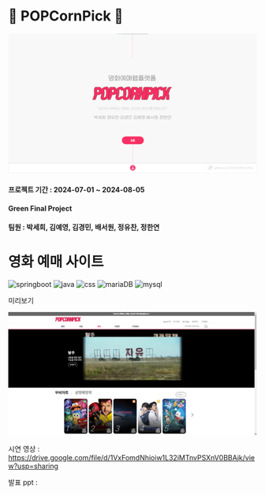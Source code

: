 # 🍿 POPCornPick 🍿

![이미지](./img/InfoImg.png)

#### 프로젝트 기간 : 2024-07-01 ~ 2024-08-05

#### Green Final Project

#### 팀원 : 박세희, 김예영, 김경민, 배서원, 정유찬, 정한연

# 영화 예매 사이트

![springboot](https://img.shields.io/badge/Spring-6DB33F?style=for-the-badge&logo=spring&logoColor=white) ![java](https://img.shields.io/badge/Java-ED8B00?style=for-the-badge&logo=openjdk&logoColor=white) ![css](https://img.shields.io/badge/CSS-239120?&style=for-the-badge&logo=css3&logoColor=white) ![mariaDB](https://img.shields.io/badge/MariaDB-003545?style=for-the-badge&logo=mariadb&logoColor=white) ![mysql](https://img.shields.io/badge/MySQL-005C84?style=for-the-badge&logo=mysql&logoColor=white) 

미리보기

![이미지](./img/main.png)

시연 영상 : https://drive.google.com/file/d/1VxFomdNhioiw1L32iMTnvPSXnV0BBAjk/view?usp=sharing

발표 ppt :
